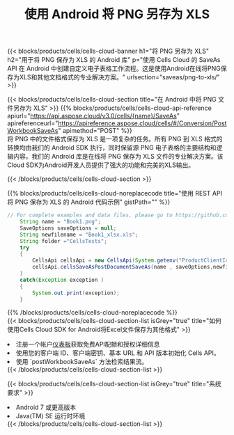﻿---
title: 使用 Android 将 PNG 另存为 XLS
description: 利用Aspose.Cells Cloud SDK for Android将PNG格式文件保存为XLS格式文件。
kwords: Excel, Save PNG as XLS, REST, Android
howto: How to save PNG as XLS using Aspose.Cells Cloud Android library.
---
{{< blocks/products/cells/cells-cloud-banner h1="将 PNG 另存为 XLS" h2="用于将 PNG 保存为 XLS 的 Android 库" p="使用 Cells Cloud 的 SaveAs API 在 Android 中创建自定义电子表格工作流程。这是使用Android在线将PNG保存为XLS和其他文档格式的专业解决方案。" urlsection="saveas/png-to-xls/" >}}

{{< blocks/products/cells/cells-cloud-section title="在 Android 中将 PNG 文件另存为 XLS" >}}
{{% blocks/products/cells/cells-cloud-api-reference apiurl="https://api.aspose.cloud/v3.0/cells/{name}/SaveAs" apireferenceurl="https://apireference.aspose.cloud/cells/#/Conversion/PostWorkbookSaveAs" apimethod="POST" %}}
<br/>
将 PNG 中的文件格式保存为 XLS 是一项复杂的任务。所有 PNG 到 XLS 格式的转换均由我们的 Android SDK 执行，同时保留源 PNG 电子表格的主要结构和逻辑内容。我们的 Android 库是在线将 PNG 保存为 XLS 文件的专业解决方案。该Cloud SDK为Android开发人员提供了强大的功能和完美的XLS输出。

{{< /blocks/products/cells/cells-cloud-section >}}

{{% blocks/products/cells/cells-cloud-noreplacecode title="使用 REST API 将 PNG 保存为 XLS 的 Android 代码示例" gistPath="" %}}
  
```java
// For complete examples and data files, please go to https://github.com/aspose-cells-cloud/aspose-cells-cloud-android/
    String name = "Book1.png";
    SaveOptions saveOptions = null;
    String newfilename = "Book1_xlsx.xls";
    String folder ="CellsTests";
    try
    {
        CellsApi cellsApi = new CellsApi(System.getenv("ProductClientId"), System.getenv("ProductClientSecret"));
        cellsApi.cellsSaveAsPostDocumentSaveAs(name , saveOptions,newfilename,false,false,folder,null,null,null,true);                       
    }
    catch(Exception exception )
    {
        System.out.print(exception);
    }
```
  
{{% /blocks/products/cells/cells-cloud-noreplacecode %}}
<br/>
{{< blocks/products/cells/cells-cloud-section-list isGrey="true" title="如何使用Cells Cloud SDK for Android将Excel文件保存为其他格式" >}}
<li>注册一个帐户<a href="https://dashboard.aspose.cloud/">仪表板</a>获取免费API配额和授权详细信息</li>
<li>使用您的客户端 ID、客户端密钥、基本 URL 和 API 版本初始化 Cells API。</li>
<li>使用 `postWorkbookSaveAs` 方法检索结果流。</li>
{{< /blocks/products/cells/cells-cloud-section-list >}}

{{< blocks/products/cells/cells-cloud-section-list isGrey="true" title="系统要求" >}}
<li>Android 7 或更高版本</li>
<li>Java(TM) SE 运行时环境</li>
{{< /blocks/products/cells/cells-cloud-section-list >}}
